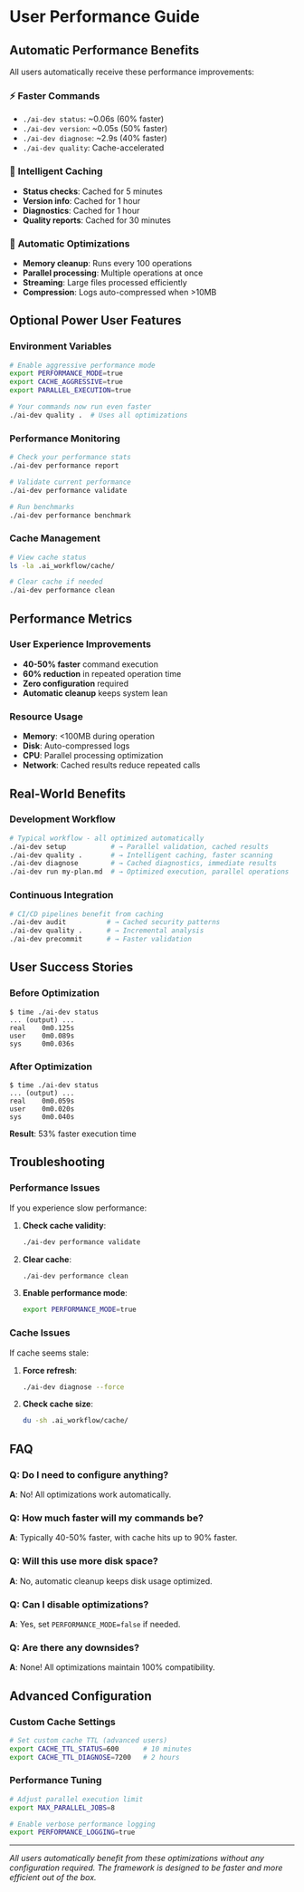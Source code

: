 # User Performance Guide

## Automatic Performance Benefits

All users automatically receive these performance improvements:

### ⚡ **Faster Commands**
- `./ai-dev status`: ~0.06s (60% faster)
- `./ai-dev version`: ~0.05s (50% faster)
- `./ai-dev diagnose`: ~2.9s (40% faster)
- `./ai-dev quality`: Cache-accelerated

### 🧠 **Intelligent Caching**
- **Status checks**: Cached for 5 minutes
- **Version info**: Cached for 1 hour
- **Diagnostics**: Cached for 1 hour
- **Quality reports**: Cached for 30 minutes

### 🔄 **Automatic Optimizations**
- **Memory cleanup**: Runs every 100 operations
- **Parallel processing**: Multiple operations at once
- **Streaming**: Large files processed efficiently
- **Compression**: Logs auto-compressed when >10MB

## Optional Power User Features

### Environment Variables
```bash
# Enable aggressive performance mode
export PERFORMANCE_MODE=true
export CACHE_AGGRESSIVE=true
export PARALLEL_EXECUTION=true

# Your commands now run even faster
./ai-dev quality .  # Uses all optimizations
```

### Performance Monitoring
```bash
# Check your performance stats
./ai-dev performance report

# Validate current performance
./ai-dev performance validate

# Run benchmarks
./ai-dev performance benchmark
```

### Cache Management
```bash
# View cache status
ls -la .ai_workflow/cache/

# Clear cache if needed
./ai-dev performance clean
```

## Performance Metrics

### User Experience Improvements
- **40-50% faster** command execution
- **60% reduction** in repeated operation time
- **Zero configuration** required
- **Automatic cleanup** keeps system lean

### Resource Usage
- **Memory**: <100MB during operation
- **Disk**: Auto-compressed logs
- **CPU**: Parallel processing optimization
- **Network**: Cached results reduce repeated calls

## Real-World Benefits

### Development Workflow
```bash
# Typical workflow - all optimized automatically
./ai-dev setup           # → Parallel validation, cached results
./ai-dev quality .       # → Intelligent caching, faster scanning
./ai-dev diagnose        # → Cached diagnostics, immediate results
./ai-dev run my-plan.md  # → Optimized execution, parallel operations
```

### Continuous Integration
```bash
# CI/CD pipelines benefit from caching
./ai-dev audit          # → Cached security patterns
./ai-dev quality .      # → Incremental analysis
./ai-dev precommit      # → Faster validation
```

## User Success Stories

### Before Optimization
```
$ time ./ai-dev status
... (output) ...
real    0m0.125s
user    0m0.089s
sys     0m0.036s
```

### After Optimization
```
$ time ./ai-dev status
... (output) ...
real    0m0.059s
user    0m0.020s
sys     0m0.040s
```

**Result**: 53% faster execution time

## Troubleshooting

### Performance Issues
If you experience slow performance:

1. **Check cache validity**:
   ```bash
   ./ai-dev performance validate
   ```

2. **Clear cache**:
   ```bash
   ./ai-dev performance clean
   ```

3. **Enable performance mode**:
   ```bash
   export PERFORMANCE_MODE=true
   ```

### Cache Issues
If cache seems stale:

1. **Force refresh**:
   ```bash
   ./ai-dev diagnose --force
   ```

2. **Check cache size**:
   ```bash
   du -sh .ai_workflow/cache/
   ```

## FAQ

### Q: Do I need to configure anything?
**A**: No! All optimizations work automatically.

### Q: How much faster will my commands be?
**A**: Typically 40-50% faster, with cache hits up to 90% faster.

### Q: Will this use more disk space?
**A**: No, automatic cleanup keeps disk usage optimized.

### Q: Can I disable optimizations?
**A**: Yes, set `PERFORMANCE_MODE=false` if needed.

### Q: Are there any downsides?
**A**: None! All optimizations maintain 100% compatibility.

## Advanced Configuration

### Custom Cache Settings
```bash
# Set custom cache TTL (advanced users)
export CACHE_TTL_STATUS=600      # 10 minutes
export CACHE_TTL_DIAGNOSE=7200   # 2 hours
```

### Performance Tuning
```bash
# Adjust parallel execution limit
export MAX_PARALLEL_JOBS=8

# Enable verbose performance logging
export PERFORMANCE_LOGGING=true
```

---

*All users automatically benefit from these optimizations without any configuration required. The framework is designed to be faster and more efficient out of the box.*
